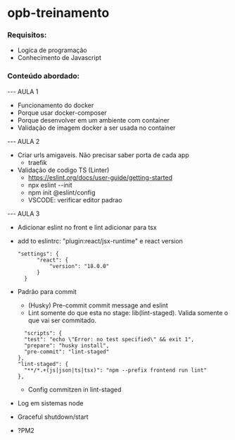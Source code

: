 # opb-treinamento

### Requisitos:

- Logica de programação
- Conhecimento de Javascript

### Conteúdo abordado:

--- AULA 1
- Funcionamento do docker
- Porque usar docker-composer
- Porque desenvolver em um ambiente com container
- Validação de imagem docker a ser usada no container

--- AULA 2
- Criar urls amigaveis. Não precisar saber porta de cada app
  - traefik
- Validação de codigo TS (Linter)
  - https://eslint.org/docs/user-guide/getting-started
  - npx eslint --init
  - npm init @eslint/config
  - VSCODE: verificar editor padrao


--- AULA 3
- Adicionar eslint no front e lint adicionar para tsx
- add to eslintrc: "plugin:react/jsx-runtime" e react version
  ```
  "settings": {
        "react": {
            "version": "18.0.0"
        }
    }
  ```
- Padrão para commit 
  - (Husky) Pre-commit commit message and eslint 
  - Lint somente do que esta no stage: lib(lint-staged). Valida somente o que vai ser commitado.
  ```
    "scripts": {
    "test": "echo \"Error: no test specified\" && exit 1",
    "prepare": "husky install",
    "pre-commit": "lint-staged"
  },
  "lint-staged": {
    "**/*.+(js|json|ts|tsx)": "npm --prefix frontend run lint"
  },
  ```
  - Config commitzen in lint-staged
  
- Log em sistemas node
- Graceful shutdown/start
- ?PM2
